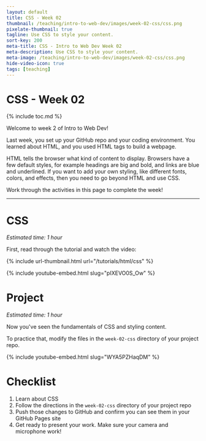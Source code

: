 ```yaml
---
layout: default
title: CSS - Week 02
thumbnail: /teaching/intro-to-web-dev/images/week-02-css/css.png
pixelate-thumbnail: true
tagline: Use CSS to style your content.
sort-key: 200
meta-title: CSS - Intro to Web Dev Week 02
meta-description: Use CSS to style your content.
meta-image: /teaching/intro-to-web-dev/images/week-02-css/css.png
hide-video-icon: true
tags: [teaching]
---
```


# CSS - Week 02

{% include toc.md %}

Welcome to week 2 of Intro to Web Dev!

Last week, you set up your GitHub repo and your coding environment. You learned about HTML, and you used HTML tags to build a webpage.

HTML tells the browser what kind of content to display. Browsers have a few default styles, for example headings are big and bold, and links are blue and underlined. If you want to add your own styling, like different fonts, colors, and effects, then you need to go beyond HTML and use CSS.

Work through the activities in this page to complete the week!

---

# CSS

*Estimated time: 1 hour*

First, read through the tutorial and watch the video:

{% include url-thumbnail.html url="/tutorials/html/css" %}

{% include youtube-embed.html slug="pIXEVO0S_Ow" %}

# Project

*Estimated time: 1 hour*

Now you've seen the fundamentals of CSS and styling content.

To practice that, modify the files in the `week-02-css` directory of your project repo.

{% include youtube-embed.html slug="WYA5PZHaqDM" %}

# Checklist

1. Learn about CSS
2. Follow the directions in the `week-02-css` directory of your project repo
3. Push those changes to GitHub and confirm you can see them in your GitHub Pages site
4. Get ready to present your work. Make sure your camera and microphone work!
